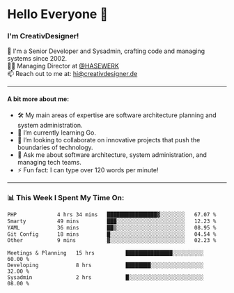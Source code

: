 # Hello Everyone 👋

### I'm CreativDesigner!

🔭 I'm a Senior Developer and Sysadmin, crafting code and managing systems since 2002.  
👨‍💼 Managing Director at [@HASEWERK](https://github.com/HASEWERK)  
📫 Reach out to me at: [hi@creativdesigner.de](mailto:hi@creativdesigner.de)  

---

#### A bit more about me:

- 🛠 My main areas of expertise are software architecture planning and system administration.
- 🌱 I’m currently learning Go.
- 👯 I’m looking to collaborate on innovative projects that push the boundaries of technology.
- 💬 Ask me about software architecture, system administration, and managing tech teams.
- ⚡ Fun fact: I can type over 120 words per minute!  

---

### 📊 **This Week I Spent My Time On:**

<!--START_SECTION:waka-->

```txt
PHP             4 hrs 34 mins   ████████████████▓░░░░░░░░   67.07 %
Smarty          49 mins         ███░░░░░░░░░░░░░░░░░░░░░░   12.23 %
YAML            36 mins         ██▒░░░░░░░░░░░░░░░░░░░░░░   08.95 %
Git Config      18 mins         █░░░░░░░░░░░░░░░░░░░░░░░░   04.54 %
Other           9 mins          ▓░░░░░░░░░░░░░░░░░░░░░░░░   02.23 %
```

<!--END_SECTION:waka-->

```text
Meetings & Planning   15 hrs          ███████████████░░░░░░░░░░   60.00 % 
Developing            8 hrs           ████████░░░░░░░░░░░░░░░░░   32.00 % 
Sysadmin              2 hrs           █░░░░░░░░░░░░░░░░░░░░░░░░   08.00 %

